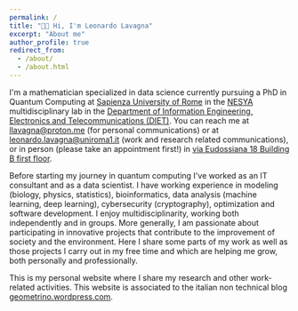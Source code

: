 ```yaml
---
permalink: /
title: "👋🏻 Hi, I'm Leonardo Lavagna"
excerpt: "About me"
author_profile: true
redirect_from: 
  - /about/
  - /about.html
---
```


I'm a mathematician specialized in data science currently pursuing a PhD in Quantum Computing at [Sapienza University of Rome](https://www.uniroma1.it/en/pagina-strutturale/home) in the [NESYA](https://sites.google.com/view/nesya?authuser=0) multidisciplinary lab in the [Department of Information Engineering, Electronics and Telecommunications (DIET)](https://web.uniroma1.it/dip_diet/en). You can reach me at [llavagna@proton.me](llavagna@proton.me) (for personal communications) or at [leonardo.lavagna@uniroma1.it](leonardo.lavagna@uniroma1.it) (work and research related communications), or in person (please take an appointment first!) in [via Eudossiana 18 Building B first floor](https://web.uniroma1.it/dip_diet/en/dipdiet/department/how-reach-us).


Before starting my journey in quantum computing I've worked as an IT consultant and as a data scientist. I have working experience in modeling (biology, physics, statistics), bioinformatics, data analysis (machine learning, deep learning), cybersecurity (cryptography), optimization and software development. I enjoy multidisciplinarity, working both independently and in groups. More generally, I am passionate about participating in innovative projects that contribute to the improvement of society and the environment. Here I share some parts of my work as well as those projects I carry out in my free time and which are helping me grow, both personally and professionally.

This is my personal website where I share my research and other work-related activities. This website is associated to the italian non technical blog [geometrino.wordpress.com](geometrino.wordpress.com).

